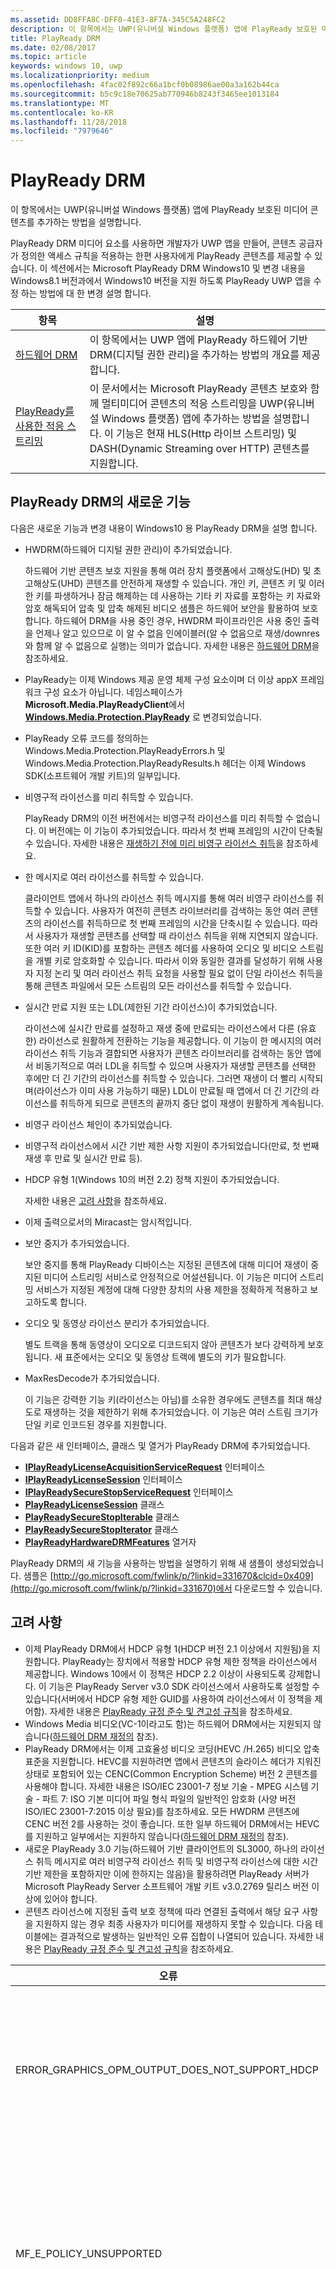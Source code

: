 ```yaml
---
ms.assetid: DD8FFA8C-DFF0-41E3-8F7A-345C5A248FC2
description: 이 항목에서는 UWP(유니버설 Windows 플랫폼) 앱에 PlayReady 보호된 미디어 콘텐츠를 추가하는 방법을 설명합니다.
title: PlayReady DRM
ms.date: 02/08/2017
ms.topic: article
keywords: windows 10, uwp
ms.localizationpriority: medium
ms.openlocfilehash: 4fac02f892c66a1bcf0b08986ae00a3a162b44ca
ms.sourcegitcommit: b5c9c18e70625ab770946b8243f3465ee1013184
ms.translationtype: MT
ms.contentlocale: ko-KR
ms.lasthandoff: 11/28/2018
ms.locfileid: "7979646"
---
```

# <a name="playready-drm"></a>PlayReady DRM



이 항목에서는 UWP(유니버설 Windows 플랫폼) 앱에 PlayReady 보호된 미디어 콘텐츠를 추가하는 방법을 설명합니다.

PlayReady DRM 미디어 요소를 사용하면 개발자가 UWP 앱을 만들어, 콘텐츠 공급자가 정의한 액세스 규칙을 적용하는 한편 사용자에게 PlayReady 콘텐츠를 제공할 수 있습니다. 이 섹션에서는 Microsoft PlayReady DRM Windows10 및 변경 내용을 Windows8.1 버전과에서 Windows10 버전을 지원 하도록 PlayReady UWP 앱을 수정 하는 방법에 대 한 변경 설명 합니다.
 
| 항목                                                                     | 설명                                                                                                                                                                                                                                                                             |
|---------------------------------------------------------------------------|-----------------------------------------------------------------------------------------------------------------------------------------------------------------------------------------------------------------------------------------------------------------------------------------|
| [하드웨어 DRM](hardware-drm.md)                                           | 이 항목에서는 UWP 앱에 PlayReady 하드웨어 기반 DRM(디지털 권한 관리)을 추가하는 방법의 개요를 제공합니다.                                                                                                                                                                 |
| [PlayReady를 사용한 적응 스트리밍](adaptive-streaming-with-playready.md) | 이 문서에서는 Microsoft PlayReady 콘텐츠 보호와 함께 멀티미디어 콘텐츠의 적응 스트리밍을 UWP(유니버설 Windows 플랫폼) 앱에 추가하는 방법을 설명합니다. 이 기능은 현재 HLS(Http 라이브 스트리밍) 및 DASH(Dynamic Streaming over HTTP) 콘텐츠를 지원합니다. |

## <a name="whats-new-in-playready-drm"></a>PlayReady DRM의 새로운 기능

다음은 새로운 기능과 변경 내용이 Windows10 용 PlayReady DRM을 설명 합니다.

-   HWDRM(하드웨어 디지털 권한 관리)이 추가되었습니다.

    하드웨어 기반 콘텐츠 보호 지원을 통해 여러 장치 플랫폼에서 고해상도(HD) 및 초고해상도(UHD) 콘텐츠를 안전하게 재생할 수 있습니다. 개인 키, 콘텐츠 키 및 이러한 키를 파생하거나 잠금 해제하는 데 사용하는 기타 키 자료를 포함하는 키 자료와 암호 해독되어 압축 및 압축 해제된 비디오 샘플은 하드웨어 보안을 활용하여 보호합니다. 하드웨어 DRM을 사용 중인 경우, HWDRM 파이프라인은 사용 중인 출력을 언제나 알고 있으므로 이 알 수 없음 인에이블러(알 수 없음으로 재생/downres와 함께 알 수 없음으로 실행)는 의미가 없습니다. 자세한 내용은 [하드웨어 DRM](hardware-drm.md)을 참조하세요.

-   PlayReady는 이제 Windows 제공 운영 체제 구성 요소이며 더 이상 appX 프레임워크 구성 요소가 아닙니다. 네임스페이스가 **Microsoft.Media.PlayReadyClient**에서 **[Windows.Media.Protection.PlayReady](https://msdn.microsoft.com/library/windows/apps/dn986454)** 로 변경되었습니다.
-   PlayReady 오류 코드를 정의하는 Windows.Media.Protection.PlayReadyErrors.h 및 Windows.Media.Protection.PlayReadyResults.h 헤더는 이제 Windows SDK(소프트웨어 개발 키트)의 일부입니다.
-   비영구적 라이선스를 미리 취득할 수 있습니다.

    PlayReady DRM의 이전 버전에서는 비영구적 라이선스를 미리 취득할 수 없습니다. 이 버전에는 이 기능이 추가되었습니다. 따라서 첫 번째 프레임의 시간이 단축될 수 있습니다. 자세한 내용은 [재생하기 전에 미리 비영구 라이선스 취득](#proactively-acquire-a-non-persistent-license-before-playback)을 참조하세요.

-   한 메시지로 여러 라이선스를 취득할 수 있습니다.

    클라이언트 앱에서 하나의 라이선스 취득 메시지를 통해 여러 비영구 라이선스를 취득할 수 있습니다. 사용자가 여전히 콘텐츠 라이브러리를 검색하는 동안 여러 콘텐츠의 라이선스를 취득하므로 첫 번째 프레임의 시간을 단축시킬 수 있습니다. 따라서 사용자가 재생할 콘텐츠를 선택할 때 라이선스 취득을 위해 지연되지 않습니다. 또한 여러 키 ID(KID)를 포함하는 콘텐츠 헤더를 사용하여 오디오 및 비디오 스트림을 개별 키로 암호화할 수 있습니다. 따라서 이와 동일한 결과를 달성하기 위해 사용자 지정 논리 및 여러 라이선스 취득 요청을 사용할 필요 없이 단일 라이선스 취득을 통해 콘텐츠 파일에서 모든 스트림의 모든 라이선스를 취득할 수 있습니다.

-   실시간 만료 지원 또는 LDL(제한된 기간 라이선스)이 추가되었습니다.

    라이선스에 실시간 만료를 설정하고 재생 중에 만료되는 라이선스에서 다른 (유효한) 라이선스로 원활하게 전환하는 기능을 제공합니다. 이 기능이 한 메시지의 여러 라이선스 취득 기능과 결합되면 사용자가 콘텐츠 라이브러리를 검색하는 동안 앱에서 비동기적으로 여러 LDL을 취득할 수 있으며 사용자가 재생할 콘텐츠를 선택한 후에만 더 긴 기간의 라이선스를 취득할 수 있습니다. 그러면 재생이 더 빨리 시작되며(라이선스가 이미 사용 가능하기 때문) LDL이 만료될 때 앱에서 더 긴 기간의 라이선스를 취득하게 되므로 콘텐츠의 끝까지 중단 없이 재생이 원활하게 계속됩니다.

-   비영구 라이선스 체인이 추가되었습니다.
-   비영구적 라이선스에서 시간 기반 제한 사항 지원이 추가되었습니다(만료, 첫 번째 재생 후 만료 및 실시간 만료 등).
-   HDCP 유형 1(Windows 10의 버전 2.2) 정책 지원이 추가되었습니다.

    자세한 내용은 [고려 사항](#things-to-consider)을 참조하세요.

-   이제 출력으로서의 Miracast는 암시적입니다.
-   보안 중지가 추가되었습니다.

    보안 중지를 통해 PlayReady 디바이스는 지정된 콘텐츠에 대해 미디어 재생이 중지된 미디어 스트리밍 서비스로 안정적으로 어설션됩니다. 이 기능은 미디어 스트리밍 서비스가 지정된 계정에 대해 다양한 장치의 사용 제한을 정확하게 적용하고 보고하도록 합니다.

-   오디오 및 동영상 라이선스 분리가 추가되었습니다.

    별도 트랙을 통해 동영상이 오디오로 디코드되지 않아 콘텐츠가 보다 강력하게 보호됩니다. 새 표준에서는 오디오 및 동영상 트랙에 별도의 키가 필요합니다.

-   MaxResDecode가 추가되었습니다.

    이 기능은 강력한 기능 키(라이선스는 아님)를 소유한 경우에도 콘텐츠를 최대 해상도로 재생하는 것을 제한하기 위해 추가되었습니다. 이 기능은 여러 스트림 크기가 단일 키로 인코드된 경우를 지원합니다.

다음과 같은 새 인터페이스, 클래스 및 열거가 PlayReady DRM에 추가되었습니다.

-   [**IPlayReadyLicenseAcquisitionServiceRequest**](https://msdn.microsoft.com/library/windows/apps/dn986077) 인터페이스
-   [**IPlayReadyLicenseSession**](https://msdn.microsoft.com/library/windows/apps/dn986080) 인터페이스
-   [**IPlayReadySecureStopServiceRequest**](https://msdn.microsoft.com/library/windows/apps/dn986090) 인터페이스
-   [**PlayReadyLicenseSession**](https://msdn.microsoft.com/library/windows/apps/dn986309) 클래스
-   [**PlayReadySecureStopIterable**](https://msdn.microsoft.com/library/windows/apps/dn986371) 클래스
-   [**PlayReadySecureStopIterator**](https://msdn.microsoft.com/library/windows/apps/dn986375) 클래스
-   [**PlayReadyHardwareDRMFeatures**](https://msdn.microsoft.com/library/windows/apps/dn986265) 열거자

PlayReady DRM의 새 기능을 사용하는 방법을 설명하기 위해 새 샘플이 생성되었습니다. 샘플은 [http://go.microsoft.com/fwlink/p/?linkid=331670&clcid=0x409](http://go.microsoft.com/fwlink/p/?linkid=331670)에서 다운로드할 수 있습니다.

## <a name="things-to-consider"></a>고려 사항

-   이제 PlayReady DRM에서 HDCP 유형 1(HDCP 버전 2.1 이상에서 지원됨)을 지원합니다. PlayReady는 장치에서 적용할 HDCP 유형 제한 정책을 라이선스에서 제공합니다. Windows 10에서 이 정책은 HDCP 2.2 이상이 사용되도록 강제합니다. 이 기능은 PlayReady Server v3.0 SDK 라이선스에서 사용하도록 설정할 수 있습니다(서버에서 HDCP 유형 제한 GUID를 사용하여 라이선스에서 이 정책을 제어함). 자세한 내용은 [PlayReady 규정 준수 및 견고성 규칙](http://www.microsoft.com/playready/licensing/compliance/)을 참조하세요.
-   Windows Media 비디오(VC-1이라고도 함)는 하드웨어 DRM에서는 지원되지 않습니다([하드웨어 DRM 재정의](hardware-drm.md#override-hardware-drm) 참조).
-   PlayReady DRM에서는 이제 고효율성 비디오 코딩(HEVC /H.265) 비디오 압축 표준을 지원합니다. HEVC를 지원하려면 앱에서 콘텐츠의 슬라이스 헤더가 지워진 상태로 포함되어 있는 CENC(Common Encryption Scheme) 버전 2 콘텐츠를 사용해야 합니다. 자세한 내용은 ISO/IEC 23001-7 정보 기술 - MPEG 시스템 기술 - 파트 7: ISO 기본 미디어 파일 형식 파일의 일반적인 암호화 (사양 버전 ISO/IEC 23001-7:2015 이상 필요)를 참조하세요. 모든 HWDRM 콘텐츠에 CENC 버전 2를 사용하는 것이 좋습니다. 또한 일부 하드웨어 DRM에서는 HEVC를 지원하고 일부에서는 지원하지 않습니다([하드웨어 DRM 재정의](hardware-drm.md#override-hardware-drm) 참조).
-   새로운 PlayReady 3.0 기능(하드웨어 기반 클라이언트의 SL3000, 하나의 라이선스 취득 메시지로 여러 비영구적 라이선스 취득 및 비영구적 라이선스에 대한 시간 기반 제한을 포함하지만 이에 한하지는 않음)을 활용하려면 PlayReady 서버가 Microsoft PlayReady Server 소프트웨어 개발 키트 v3.0.2769 릴리스 버전 이상에 있어야 합니다.
-   콘텐츠 라이선스에 지정된 출력 보호 정책에 따라 연결된 출력에서 해당 요구 사항을 지원하지 않는 경우 최종 사용자가 미디어를 재생하지 못할 수 있습니다. 다음 테이블에는 결과적으로 발생하는 일반적인 오류 집합이 나열되어 있습니다. 자세한 내용은 [PlayReady 규정 준수 및 견고성 규칙](http://www.microsoft.com/playready/licensing/compliance/)을 참조하세요.

| 오류                                                   | 값      | 설명                                                                                                                                                                                                                                                                                                                                                                                                                                                                                                 |
|---------------------------------------------------------|------------|-------------------------------------------------------------------------------------------------------------------------------------------------------------------------------------------------------------------------------------------------------------------------------------------------------------------------------------------------------------------------------------------------------------------------------------------------------------------------------------------------------------|
| ERROR\_GRAPHICS\_OPM\_OUTPUT\_DOES\_NOT\_SUPPORT\_HDCP  | 0xC0262513 | 라이선스의 출력 보호 정책에서는 모니터가 HDCP를 사용해야 하지만 HDCP를 사용할 수 없습니다.                                                                                                                                                                                                                                                                                                                                                                                              |
| MF\_E\_POLICY\_UNSUPPORTED                              | 0xC00D7159 | 라이선스의 출력 보호 정책에서는 모니터가 HDCP 유형 1을 사용해야 하지만 HDCP 유형 1을 사용할 수 없습니다.                                                                                                                                                                                                                                                                                                                                                                                |
| DRM\_E\_TEE\_OUTPUT\_PROTECTION\_REQUIREMENTS\_NOT\_MET | 0x8004CD22 | 이 오류 코드는 하드웨어 DRM에서 실행할 때만 발생합니다. 라이선스의 출력 보호 정책에서는 모니터가 HDCP를 사용하거나 콘텐츠의 유효 해상도를 줄여야 하지만, HDCP를 사용할 수 없거나 하드웨어 DRM에서 콘텐츠의 해상도 줄이기가 지원되지 않으므로 콘텐츠의 유효 해상도를 줄일 수 없습니다. 소프트웨어 DRM에서 콘텐츠를 재생합니다. [하드웨어 DRM 사용에 대한 앱 고려 사항](hardware-drm.md#considerations-for-using-hardware-drm)을 참조하세요. |
| ERROR\_GRAPHICS\_OPM\_NOT\_SUPPORTED                    | 0xc0262500 | 그래픽 드라이버에서 출력 보호를 지원하지 않습니다. 예를 들어, 모니터가 VGA로 연결되어 있거나 디지털 출력에 적합한 그래픽 드라이버가 설치되지 않았습니다. 후자의 경우 일반적으로 설치되는 드라이버는 Microsoft 기본 디스플레이 어댑터이며 적절한 그래픽 드라이버를 설치하면 문제가 해결됩니다.                                                                                                                                                  |

## <a name="output-protection"></a>출력 보호

다음 섹션에서는 Windows 10용 PlayReady DRM을 PlayReady 라이선스의 출력 보호 정책과 함께 사용하는 경우의 동작에 대해 설명합니다.

PlayReady DRM은 **Microsoft PlayReady 확장 가능 미디어 권한 사양**에 포함된 출력 보호 수준을 지원합니다. 이 문서는 PlayReady 사용이 허가된 제품과 함께 제공되는 설명서 팩에서 찾을 수 있습니다.

> [!NOTE]
> 라이선스 서버에 의해 설정될 수 있는 출력 보호 수준의 허용되는 값에는 [PlayReady 규정 준수 규칙](https://www.microsoft.com/playready/licensing/compliance/)이 적용됩니다.

PlayReady DRM은 PlayReady 규정 준수 규칙에 지정된 대로 출력 커넥터에서 출력 보호 정책을 사용한 콘텐츠의 재생만을 허용합니다. PlayReady 준수 규칙에 지정된 출력 커넥터 조건에 대한 자세한 내용은 [PlayReady 규정 준수 및 견고성 규칙에 대해 정의된 조건](https://www.microsoft.com/playready/licensing/compliance/)을 참조하세요.

이 섹션에서는 일부 Windows 클라이언트에서도 사용할 수 있는 Windows 10용 PlayReady 하드웨어 DRM 및 Windows 10용 PlayReady DRM을 사용하는 출력 보호 시나리오를 중점적으로 살펴봅니다. PlayReady HWDRM을 사용하는 경우 모든 출력 보호가 Windows TEE 구현 내에서 적용됩니다([하드웨어 DRM](hardware-drm.md) 참조). 따라서 일부 동작이 PlayReady SWDRM(소프트웨어 DRM)을 사용하는 경우와 다릅니다.

* 압축되지 않은 디지털 비디오 270에 대한 OPL(출력 보호 수준) 지원: Windows 10용 PlayReady HWDRM은 다운 해상도를 지원하지 않으며 HDCP(높은 대역폭 디지털 콘텐츠 보호)가 사용되도록 강제합니다. HWDRM의 고해상도 콘텐츠에는 270보다 큰 OPL이 있는 것이 좋습니다(필수는 아님). 또한 라이선스에서 HDCP 유형 제한을 설정해야 합니다(HDCP 버전 2.2 이상).
* SWDRM과 달리 HWDRM에서는 출력 보호가 최소 기능 모니터를 기반으로 모든 모니터에 적용됩니다. 예를 들어 한 모니터에서는 HDCP를 지원하고 다른 모니터에서는 지원하지 않는 두 개의 모니터가 연결된 경우, 라이선스에 HDCP가 필요하면 HDCP를 지원하는 모니터에서만 콘텐츠가 렌더링되는 경우에도 재생에 실패합니다. SWDRM에서 콘텐츠는 HDCP를 지원하는 모니터에서 렌더링되는 경우에만 재생됩니다.
* 콘텐츠 키와 라이선스가 다음 조건을 만족하지 않으면 클라이언트에서 HWDRM을 사용하지 않거나 안전하지 않을 수 있습니다.
    * 비디오 콘텐츠 키에 사용되는 라이선스의 최소 보안 수준은 3000이어야 합니다.
    * 오디오는 비디오와 다른 콘텐츠 키로 암호화되어야 하고, 오디오에 사용되는 라이선스의 최소 보안 수준은 2000이어야 합니다. 또는 오디오를 암호화하지 않은 상태로 둘 수 있습니다.
* 모든 SWDRM 시나리오에서는 오디오 및/또는 비디오 콘텐츠 키에 사용되는 PlayReady 라이선스의 최소 보안 수준이 2000보다 작거나 같아야 합니다.

### <a name="output-protection-levels"></a>출력 보호 수준

다음 표에서는 PlayReady 라이선스의 다양한 OPL 간 매핑과 Windows 10용 PlayReady DRM이 OPL을 적용하는 방식에 대해 간략하게 설명합니다.

#### <a name="video"></a>비디오

<table>
    <tr>
        <th rowspan="2">OPL</th>
        <th>압축된 디지털 비디오</th>
        <th colspan="2">압축되지 않은 디지털 비디오</th>
        <th>아날로그 TV</th>
    </tr>
    <tr>
        <th>임의</th>
        <th colspan="2">HDMI, DVI, DisplayPort, MHL</th>
        <th>컴포넌트, 컴포지트</th>
    </tr>
    <tr>
        <th>100</th>
        <td rowspan="6">해당 없음\*</td>
        <td colspan="2">콘텐츠를 전달합니다.</td>
        <td>콘텐츠를 전달합니다.</td>
    </tr>
    <tr>
        <th>150</th>
        <td colspan="2" rowspan="2">해당 없음\*</td>
        <td>CGMS-A CopyNever가 사용되거나 CGMS-A가 사용될 수 없는 경우 콘텐츠를 전달합니다.</td>
    </tr>
    <tr>
        <th>200</th>
        <td>CGMS-A CopyNever가 사용되는 경우 콘텐츠를 전달합니다.</td>
    </tr>
    <tr>
        <th>250</th>
        <td colspan="2">HDCP를 사용하려고 하지만 결과에 관계없이 콘텐츠를 전달합니다.</td>
        <td rowspan="5">해당 없음\*</td>
    </tr>
    <tr>
        <th>270</th>
        <td><b>SWDRM</b>: HDCP를 사용하려고 합니다. HDCP를 사용하지 못하는 경우 PC는 유효 해상도를 프레임당 520,000픽셀로 제한하고 콘텐츠 전달</td>
        <td><b>HWDRM</b>: HDCP를 사용하여 콘텐츠를 전달합니다. HDCP를 사용하지 못하는 경우 HDMI/DVI 포트에 대한 재생이 차단됩니다.</td>
    </tr>
    <tr>
        <th>300</th>
        <td colspan="2">
            <p>
                **HDCP 유형 제한이 정의되지 않은 경우**: HDCP를 사용하여 콘텐츠를 전달합니다. HDCP를 사용하지 못하는 경우 HDMI/DVI 포트에 대한 재생이 차단됩니다.
            </p>
            <p>
                **HDCP 유형 제한이 정의된 경우**: HDCP 2.2를 사용하고 콘텐츠 스트림 형식을 1로 설정하여 콘텐츠를 전달합니다. HDCP를 사용하지 못하거나 콘텐츠 스트림 형식을 1로 설정할 수 없는 경우 HDMI/DVI 포트에 대한 재생이 차단됩니다.
            </p>
        </td>
    </tr>
    <tr>
        <th>400</th>
        <td rowspan="2">Windows 10에서는후속 OPL 값에 관계없이 압축된 디지털 비디오 콘텐츠를 출력으로 전달하지 않습니다. 압축된 디지털 비디오 콘텐츠에 대한 자세한 내용은 <a href="https://www.microsoft.com/playready/licensing/compliance/">PlayReady 제품에 대한 규정 준수 규칙</a>을 참조하세요.</td>
        <td colspan="2" rowspan="2">해당 없음\*</td>
    </tr>
    <tr>
        <th>500</th>
    </tr>
</table>
<br/>

\* 출력 보호 수준에 대한 모든 값을 라이선스 서버에서 설정할 수 있는 것은 아닙니다. 자세한 내용은 [PlayReady 규정 준수 규칙](https://www.microsoft.com/playready/licensing/compliance/)을 참조하세요.

#### <a name="audio"></a>오디오

<table>
    <tr>
        <th rowspan="2">OPL</th>
        <th>압축된 디지털 오디오</th>
        <th>압축되지 않은 디지털 오디오</th>
        <th>아날로그 또는 USB 오디오</th>
    </tr>
    <tr>
        <th>HDMI, DisplayPort, MHL</th>
        <th>HDMI, DisplayPort, MHL</th>
        <th>임의</th>
    </tr>
    <tr>
        <th>100</th>
        <td rowspan="3">콘텐츠를 전달합니다.</td>
        <td>콘텐츠를 전달합니다.</td>
        <td rowspan="5">콘텐츠를 전달합니다.</td>
    </tr>
    <tr>
        <th>150</th>
        <td rowspan="4">콘텐츠를 전달하지 않습니다.</td>
    </tr>
    <tr>
        <th>200</th>
    </tr>
    <tr>
        <th>250</th>
        <td>HDCP가 HDMI, DisplayPort 또는 MHL에서 사용되거나 SCMS가 사용되고 CopyNever로 설정된 경우 콘텐츠를 전달합니다.</td>
    </tr>
    <tr>
        <th>300</th>
        <td>HDCP가 HDMI, DisplayPort 또는 MHL에서 사용되는 경우 콘텐츠를 전달합니다.</td>
    </tr>
</table>
<br/>

### <a name="miracast"></a>Miracast

PlayReady DRM은 HDCP 2.0 이상이 사용되는 즉시 Miracast 출력을 통해 콘텐츠를 재생할 수 있도록 허용합니다. 그러나 Windows 10에서 Miracast는 *디지털* 출력으로 간주됩니다. Miracast 시나리오에 대한 자세한 내용은 [PlayReady 규정 준수 규칙](https://www.microsoft.com/playready/licensing/compliance/)을 참조하세요. 다음 표에서는 PlayReady 라이선스의 다양한 OPL 간 매핑과 PlayReady DRM이 Miracast 출력에서 OPL을 적용하는 방식에 대해 간략하게 설명합니다.

<table>
    <tr>
        <th>OPL</th>
        <th>압축된 디지털 오디오</th>
        <th>압축되지 않은 디지털 오디오</th>
        <th>압축된 디지털 비디오</th>
        <th>압축되지 않은 디지털 비디오</th>
    </tr>
    <tr>
        <th>100</th>
        <td rowspan="4">HDCP 2.0 이상이 사용되는 경우 콘텐츠를 전달합니다. 사용되지 못하는 경우에는 콘텐츠를 전달하지 않습니다.</td>
        <td>HDCP 2.0 이상이 사용되는 경우 콘텐츠를 전달합니다. 사용되지 못하는 경우에는 콘텐츠를 전달하지 않습니다.</td>
        <td rowspan="6">해당 없음\*</td>
        <td>HDCP 2.0 이상이 사용되는 경우 콘텐츠를 전달합니다. 사용되지 못하는 경우에는 콘텐츠를 전달하지 않습니다.</td>
    </tr>
    <tr>
        <th>150</th>
        <td rowspan="3">콘텐츠를 전달하지 않습니다.</td>
        <td rowspan="2">해당 없음\*</td>
    </tr>
    <tr>
        <th>200</th>
    </tr>
    <tr>
        <th>250</th>
        <td rowspan="2">HDCP 2.0 이상이 사용되는 경우 콘텐츠를 전달합니다. 사용되지 못하는 경우에는 콘텐츠를 전달하지 않습니다.</td>
    </tr>
    <tr>
        <th>270</th>
        <td colspan="2">해당 없음\*</td>
    </tr>
    <tr>
        <th>300</th>
        <td>HDCP 2.0 이상이 사용되는 경우 콘텐츠를 전달합니다. 사용되지 못하는 경우에는 콘텐츠를 전달하지 않습니다.</td>
        <td>콘텐츠를 전달하지 않습니다.</td>
        <td>
            <p>
                **HDCP 유형 제한이 정의되지 않은 경우**: HDCP 2.0 이상이 사용되는 경우 콘텐츠를 전달합니다. 사용되지 못하는 경우에는 콘텐츠를 전달하지 않습니다.
            </p>
            <p>
                **HDCP 유형 제한이 정의된 경우**: HDCP 2.2를 사용하고 콘텐츠 스트림 형식을 1로 설정하여 콘텐츠를 전달합니다. HDCP를 사용하지 못하거나 콘텐츠 스트림 형식을 1로 설정할 수 없는 경우에는 콘텐츠를 전달하지 않습니다.
            </p>        
        </td>
    </tr>
    <tr>
        <th>400</th>
        <td rowspan="2" colspan="2">해당 없음\*</td>
        <td rowspan="2">Windows 10에서는후속 OPL 값에 관계없이 압축된 디지털 비디오 콘텐츠를 출력으로 전달하지 않습니다. 압축된 디지털 비디오 콘텐츠에 대한 자세한 내용은 <a href="https://www.microsoft.com/playready/licensing/compliance/">PlayReady 제품에 대한 규정 준수 규칙</a>을 참조하세요.</td>
        <td rowspan="2">해당 없음\*</td>
    </tr>
    <tr>
        <th>500</th>
    </tr>
</table>
<br/>

\* 출력 보호 수준에 대한 모든 값을 라이선스 서버에서 설정할 수 있는 것은 아닙니다. 자세한 내용은 [PlayReady 규정 준수 규칙](https://www.microsoft.com/playready/licensing/compliance/)을 참조하세요.

### <a name="additional-explicit-output-restrictions"></a>추가 명시적 출력 제한

다음 표에서는 명시적 디지털 비디오 출력 보호 제한의 Windows 10용 PlayReady DRM 구현에 대해 설명합니다.

<table>
    <tr>
        <th>시나리오</th>
        <th>GUID</th>
        <th>해당하는 경우</th>
        <th>발생하는 결과</th>
    </tr>
    <tr>
        <th>최대 유효 해상도 디코드 크기</th>
        <td>9645E831-E01D-4FFF-8342-0A720E3E028F</td>
        <td>연결된 출력: 디지털 비디오 출력, Miracast, HDMI, DVI 등</td>
        <td>
            <p>
                아래의 경우 중 하나로 제한되면 콘텐츠를 전달합니다.  
            </p>
            <ul>
                <li>(a) 프레임의 너비가 최대 프레임 너비(픽셀)보다 작거나 같고 프레임의 높이가 최대 프레임 높이(픽셀)보다 작거나 같은 경우</li>
                <li>(b) 프레임의 높이가 최대 프레임 너비(픽셀)보다 작거나 같고 프레임의 너비가 최대 프레임 높이(픽셀)보다 작거나 같은 경우</li>
            </ul>                   
        </td>
    </tr>
    <tr>
        <th>HDCP 유형 제한</th>
        <td>ABB2C6F1-E663-4625-A945-972D17B231E7</td>
        <td>연결된 출력: 디지털 비디오 출력, Miracast, HDMI, DVI 등</td>
        <td>HDCP 2.2를 사용하고 콘텐츠 스트림 형식을 1로 설정하여 콘텐츠를 전달합니다. HDCP 2.2를 사용하지 못하거나 콘텐츠 스트림 형식을 1로 설정할 수 없는 경우에는 콘텐츠를 전달하지 않습니다. 또한 압축되지 않은 디지털 비디오 출력 보호 수준을 271보다 크거나 같은 값으로 지정해야 합니다.</td>
    </tr>
</table>
<br/>

다음 표에서는 명시적 아날로그 비디오 출력 보호 제한의 Windows 10용 PlayReady DRM 구현에 대해 설명합니다.

<table>
    <tr>
        <th>시나리오</th>
        <th>GUID</th>
        <th>해당하는 경우</th>
        <th colspan="2">발생하는 결과</th>
    </tr>
    <tr>
        <th>아날로그 컴퓨터 모니터</th>
        <td>D783A191-E083-4BAF-B2DA-E69F910B3772</td>
        <td>연결된 출력: VGA, DVI&ndash;아날로그 등</td>
        <td><b>SWDRM:</b> PC는 유효 해상도를 프레임당 520,000epx로 제한하고 콘텐츠를 전달합니다.</td>
        <td><b>HWDRM:</b> 콘텐츠를 전달하지 않습니다.</td>
    </tr>
    <tr>
        <th>아날로그 컴포넌트</th>
        <td>811C5110-46C8-4C6E-8163-C0482A15D47E</td>
        <td>연결된 출력: 컴포넌트</td>
        <td><b>SWDRM:</b> PC는 유효 해상도를 프레임당 520,000epx로 제한하고 콘텐츠를 전달합니다.</td>
        <td><b>HWDRM:</b> 콘텐츠를 전달하지 않습니다.</td>
    </tr>
    <tr>
        <th rowspan="2">아날로그 TV 출력</th>
        <td>2098DE8D-7DDD-4BAB-96C6-32EBB6FABEA3</td>
        <td>아날로그 TV OPL이 151 미만입니다.</td>
        <td colspan="2">CGMS-A가 사용되어야 합니다.</td>
    </tr>
    <tr>
        <td>225CD36F-F132-49EF-BA8C-C91EA28E4369</td>
        <td>아날로그 TV OPL이 101 미만이고 라이선스에 2098DE8D-7DDD-4BAB-96C6-32EBB6FABEA3이 포함되어 있지 않습니다.</td>
        <td colspan="2">CGMS-A 사용이 시도되어야 하지만 결과에 관계없이 콘텐츠가 재생될 수 있습니다.</td>
    </tr>
    <tr>
        <th>Automatic Gain Control(자동 이득 제어) 및 컬러 스트라이프</th>
        <td>C3FD11C6-F8B7-4D20-B008-1DB17D61F2DA</td>
        <td>520,000px보다 작거나 같은 해상도로 아날로그 TV 출력에 콘텐츠를 전달합니다.</td>
        <td colspan="2">규정 준수 규칙의 표 3.5.7.3.에 따라, 해상도가 520,000px 미만인 경우 컴포넌트 비디오 및 PAL 모드에만 AGC를 설정하고, 해상도가 520,000px 미만인 경우 NTSC에 대해 AGC 및 컬러 스트라이프 정보를 설정합니다.</td>
    </tr>
    <tr>
        <th>디지털 전용 출력</th>
        <td>760AE755-682A-41E0-B1B3-DCDF836A7306</td>
        <td>연결된 출력: 아날로그</td>
        <td colspan="2">콘텐츠를 전달하지 않습니다.</td>
    </tr>
</table>
<br/>

> [!NOTE]
> "Mini DisplayPort-VGA"와 같은 어댑터 동글을 재생에 사용하는 경우 Windows 10에서는 출력을 디지털 비디오 출력으로 간주하고 아날로그 비디오 정책을 적용할 수 없습니다.

다음 표에서는 다른 상황에서 재생할 수 있도록 하는 Windows 10용 PlayReady DRM 구현에 대해 설명합니다.

<table>
    <tr>
        <th>시나리오</th>
        <th>GUID</th>
        <th>해당하는 경우</th>
        <th colspan="2">발생하는 결과</th>
    </tr>
    <tr>
        <th>알 수 없는 출력</th>
        <td>786627D8-C2A6-44BE-8F88-08AE255B01A7</td>
        <td>출력을 적절하게 결정할 수 없거나 그래픽 드라이버와 OPM을 설정할 수 없는 경우</td>
        <td><b>SWDRM:</b> 콘텐츠를 전달합니다.</td>
        <td><b>HWDRM:</b> 콘텐츠를 전달하지 않습니다.</td>
    </tr>
    <tr>
        <th>압축된 알 수 없는 출력</th>
        <td>B621D91F-EDCC-4035-8D4B-DC71760D43E9</td>
        <td>출력을 적절하게 결정할 수 없거나 그래픽 드라이버와 OPM을 설정할 수 없는 경우</td>
        <td><b>SWDRM:</b> PC는 유효 해상도를 프레임당 520,000epx로 제한하고 콘텐츠를 전달합니다.</td>
        <td><b>HWDRM:</b> 콘텐츠를 전달하지 않습니다.</td>
    </tr>
</table>
<br/>

## <a name="prerequisites"></a>필수 조건

PlayReady 보호된 UWP 앱 만들기를 시작하기 전에 다음 소프트웨어를 시스템에 설치해야 합니다.

-   Windows10 합니다.
-   Microsoft Visual Studio2015 사용 해야 컴파일하는 경우 샘플 PlayReady DRM에 대 한 UWP 앱에 대 한, 또는 나중 샘플을 컴파일해야 합니다. 여전히 Microsoft Visual Studio2013를 Windows8.1 스토어 앱 용 PlayReady DRM의 샘플을 컴파일하는 데 사용할 수 있습니다.

<!--This is no longer available-->
<!--If you are planning to play back MPEG-2/H.262 content on your app, you must also download and install [Windows 8.1 Media Center Pack](http://go.microsoft.com/fwlink/p/?LinkId=626876).-->

## <a name="playready-uwp-app-migration-guide"></a>PlayReady UWP 앱 마이그레이션 가이드

이 섹션에는 Windows10 기존 PlayReady Windows 8.x 스토어 앱으로 마이그레이션하는 방법에 대 한 정보가 포함 됩니다.

Windows10에서 PlayReady UWP 앱에 대 한 네임 스페이스 [**Windows.Media.Protection.PlayReady**](https://msdn.microsoft.com/library/windows/apps/dn986454) **Microsoft.Media.PlayReadyClient** 에서 변경 되었습니다. 즉, 코드에서 이전 네임스페이스를 검색하여 새 네임스페이스로 바꿔야 합니다. 여전히 winmd 파일을 참조합니다. 파일은 Windows10 운영 체제에서 windows.media.winmd의 일부입니다. 이 파일은 TH의 Windows SDK의 일부로 windows.winmd에 있습니다. UWP의 경우 windows.foundation.univeralappcontract.winmd에서 참조됩니다.

PlayReady 보호된 HD(고해상도) 콘텐츠(1080) 및 UHD(초고해상도) 콘텐츠를 재생하려면 PlayReady 하드웨어 DRM을 구현해야 합니다. PlayReady 하드웨어 DRM을 구현하는 방법에 대한 정보는 [하드웨어 DRM](hardware-drm.md)을 참조하세요.

일부 콘텐츠는 하드웨어 DRM에서 지원되지 않습니다. 하드웨어 DRM을 사용하지 않고 소프트웨어 DRM을 사용하도록 설정하는 방법에 대한 정보는 [하드웨어 DRM 재정의](hardware-drm.md#override-hardware-drm)를 참조하세요.

미디어 보호 관리자와 관련하여 코드에 다음 설정이 있어야 합니다.

```cs
var mediaProtectionManager = new Windows.Media.Protection.MediaProtectionManager();

mediaProtectionManager.Properties["Windows.Media.Protection.MediaProtectionSystemId"] = 
             '{F4637010-03C3-42CD-B932-B48ADF3A6A54}'
var cpsystems = new Windows.Foundation.Collections.PropertySet();
cpsystems["{F4637010-03C3-42CD-B932-B48ADF3A6A54}"] = 
                "Windows.Media.Protection.PlayReady.PlayReadyWinRTTrustedInput";
mediaProtectionManager.Properties["Windows.Media.Protection.MediaProtectionSystemIdMapping"] = cpsystems;

mediaProtectionManager.Properties["Windows.Media.Protection.MediaProtectionContainerGuid"] = 
                "{9A04F079-9840-4286-AB92-E65BE0885F95}";
```

## <a name="proactively-acquire-a-non-persistent-license-before-playback"></a>재생하기 전에 미리 비영구 라이선스 취득

이 섹션에서는 재생을 시작하기 전에 미리 비영구적 라이선스를 취득하는 방법을 설명합니다.

PlayReady DRM의 이전 버전에서는 비영구적 라이선스를 사후 방식으로 재생 중에만 취득할 수 있습니다. 이 버전에서는 재생을 시작하기 전에 미리 비영구적 라이선스를 취득할 수 있습니다.

1.  비영구 라이선스를 저장할 수 있는 재생 세션을 사전에 만듭니다. 예:

    ```cs
    var cpsystems = new Windows.Foundation.Collections.PropertySet();       
    cpsystems["{F4637010-03C3-42CD-B932-B48ADF3A6A54}"] = "Windows.Media.Protection.PlayReady.PlayReadyWinRTTrustedInput"; // PlayReady

    var pmpSystemInfo = new Windows.Foundation.Collections.PropertySet();
    pmpSystemInfo["Windows.Media.Protection.MediaProtectionSystemId"] = "{F4637010-03C3-42CD-B932-B48ADF3A6A54}";
    pmpSystemInfo["Windows.Media.Protection.MediaProtectionSystemIdMapping"] = cpsystems;
    var pmpServer = new Windows.Media.Protection.MediaProtectionPMPServer( pmpSystemInfo );
    ```

2.  이 재생 세션을 라이선스 취득 클래스에 연결합니다. 예:

    ```cs
    var licenseSessionProperties = new Windows.Foundation.Collections.PropertySet();
    licenseSessionProperties["Windows.Media.Protection.MediaProtectionPMPServer"] = pmpServer;
    var licenseSession = new Windows.Media.Protection.PlayReady.PlayReadyLicenseSession( licenseSessionProperties );
    ```

3.  라이선스 서비스 요청을 만듭니다. 예를 들면 다음과 같습니다.

    ```cs
    var laSR = licenseSession.CreateLAServiceRequest();
    ```

4.  3단계에서 만든 서비스 요청을 사용하여 라이선스 취득을 수행합니다. 라이선스가 재생 세션에 저장됩니다.
5.  재생 세션을 재생할 미디어 소스에 연결합니다. 예:

    ```cs
    licenseSession.configureMediaProtectionManager( mediaProtectionManager );
    videoPlayer.msSetMediaProtectionManager( mediaProtectionManager );
    ```
    
## <a name="query-for-protection-capabilities"></a>보호 기능에 대한 쿼리
Windows 10 버전 1703부터, 디코드 코덱, 해상도, 출력 보호(HDCP)와 같은 HW DRM 기능을 쿼리할 수 있습니다. 쿼리는 [**IsTypeSupported**](https://docs.microsoft.com/uwp/api/windows.media.protection.protectioncapabilities.istypesupported) 메서드를 사용하여 수행되며, 지원되는지 쿼리하는 기능에 대한 문자열 표현과 쿼리가 적용되는 주요 시스템을 지정하는 문자열을 받습니다. 지원되는 문자열 값 목록은 [**IsTypeSupported**](https://docs.microsoft.com/uwp/api/windows.media.protection.protectioncapabilities.istypesupported)에 대한 API 참조 페이지를 참조하세요. 다음 코드 예제는 이 메서드의 사용 방법을 보여 줍니다.  

    ```cs
    using namespace Windows::Media::Protection;

    ProtectionCapabilities^ sr = ref new ProtectionCapabilities();

    ProtectionCapabilityResult result = sr->IsTypeSupported(
    L"video/mp4; codecs=\"avc1.640028\"; features=\"decode-bpp=10,decode-fps=29.97,decode-res-x=1920,decode-res-y=1080\"",
    L"com.microsoft.playready");

    switch (result)
    {
        case ProtectionCapabilityResult::Probably:
        // Queue up UHD HW DRM video
        break;

        case ProtectionCapabilityResult::Maybe:
        // Check again after UI or poll for more info.
        break;

        case ProtectionCapabilityResult::NotSupported:
        // Do not queue up UHD HW DRM video.
        break;
    }
    ```
## <a name="add-secure-stop"></a>보안 중지 추가

이 섹션에서는 UWP 앱에 보안 중지를 추가하는 방법을 설명합니다.

보안 중지를 통해 PlayReady 장치는 지정된 콘텐츠에 대해 미디어 재생이 중지된 미디어 스트리밍 서비스로 안정적으로 어설션됩니다. 이 기능은 미디어 스트리밍 서비스가 지정된 계정에 대해 다양한 디바이스의 사용 제한을 정확하게 적용하고 보고하도록 합니다.

보안 중지 챌린지를 보내는 주요 시나리오는 두 가지가 있습니다.

-   콘텐츠의 끝에 도달했거나 사용자가 미디어 프레젠테이션을 중간에 중지했으므로 미디어 프레젠테이션이 중지되는 경우.
-   이전 세션이 예기치 않게 종료되는 경우(예: 시스템 또는 앱 크래시가 원인). 앱에서 시작 또는 종료 시 해결되지 않은 보안 중지 세션을 쿼리하고 다른 미디어 재생과 별도로 챌린지를 보내야 합니다.

보안 중지의 샘플 구현에 대해서는 PlayReady 샘플([http://go.microsoft.com/fwlink/p/?linkid=331670&clcid=0x409](http://go.microsoft.com/fwlink/p/?linkid=331670))의 securestop.cs 파일을 참조하세요.

## <a name="use-playready-drm-on-xbox-one"></a>Xbox One에서 PlayReady DRM 사용

Xbox One에서 UWP 앱에서 PlayReady DRM을 사용 하려면 먼저 해야 PlayReady를 사용 하 여 인증을 위해 앱을 게시 하는 데 사용 중인 [파트너 센터](https://partner.microsoft.com/dashboard) 계정에 등록 합니다. 다음 두 가지 방법 중 하나로 이 작업을 수행할 수 있습니다.

* Microsoft의 담당자에게 권한을 요청하도록 합니다.
* 하 여 파트너 센터 계정과 회사 이름을 보내 권한 부여를 신청 [pronxbox@microsoft.com](mailto:pronxbox@microsoft.com).

권한을 부여받으면 추가 `<DeviceCapability>`를 앱 매니페스트에 추가해야 합니다. 현재 앱 매니페스트 디자이너에서 사용할 수 있는 설정이 없으므로 수동으로 추가해야 합니다. 구성하려면 다음 단계를 따르세요.

1. Visual Studio에서 프로젝트를 열고 **솔루션 탐색기**를 열고 **Package.appxmanifest**를 마우스 오른쪽 단추로 클릭합니다.
2. **연결 프로그램...** 을 선택하고 **XML(텍스트) 편집기**를 선택한 다음 **확인**을 클릭합니다.
3. `<Capabilities>` 태그 사이에 다음 `<DeviceCapability>`를 추가합니다.

    ```xml
    <DeviceCapability Name="6a7e5907-885c-4bcb-b40a-073c067bd3d5" />
    ```

4. 파일을 저장합니다.

마지막으로 Xbox One에서 PlayReady를 사용할 경우 마지막으로 고려할 사항이 있습니다. 개발 키트에는 SL150 제한이 있다는 것입니다(즉, SL2000 또는 SL3000 콘텐츠는 재생할 수 없음). 정품 장치는 더 높은 보안 수준으로 콘텐츠를 재생할 수 있지만 개발 키트에서 앱을 테스트하려면 SL150 콘텐츠를 사용해야 합니다. 다음 방법 중 하나로 이 콘텐츠를 테스트할 수 있습니다.

* SL150 라이선스가 필요한 큐레이트 테스트 콘텐츠를 사용합니다.
* 인증된 특정 테스트 계정만 특정 콘텐츠에 대해 SL150 라이선스를 획득할 수 있도록 논리를 구현합니다.

회사 및 제품에 가장 적합한 방법을 사용합니다.


## <a name="see-also"></a>참고 항목
- [미디어 재생](media-playback.md)




